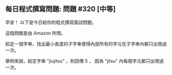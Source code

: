 ## 每日程式撰寫問題: 問題 #320 [中等]

早安！ 以下是今日給你的程式撰寫面試問題。

這個問題是由 Amazon 所問。

給定一個字串，找出最小長度的子字串使得內部所有的字元在子字串內都只出現過一次。

舉例來說，給定字串 "jiujitsu" ，則回傳 5 ， 因為 "jitsu" 內每個字元都只出現過一次。

